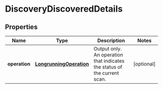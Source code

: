 
# DiscoveryDiscoveredDetails

## Properties
Name | Type | Description | Notes
------------ | ------------- | ------------- | -------------
**operation** | [**LongrunningOperation**](LongrunningOperation.md) | Output only. An operation that indicates the status of the current scan. |  [optional]



